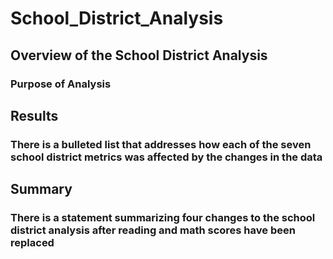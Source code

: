 # School_District_Analysis
## Overview of the School District Analysis

### Purpose of Analysis

## Results

### There is a bulleted list that addresses how each of the seven school district metrics was affected by the changes in the data

## Summary

### There is a statement summarizing four changes to the school district analysis after reading and math scores have been replaced

